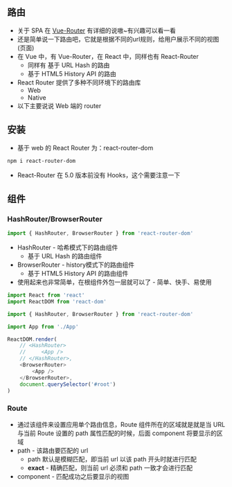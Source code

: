 ## 路由

+ 关于 SPA 在 [Vue-Router](https://juejin.cn/post/6906871851365564424) 有详细的说嗷~有兴趣可以看一看
+ 还是简单说一下路由吧，它就是根据不同的url规则，给用户展示不同的视图(页面)
+ 在 Vue 中，有 Vue-Router，在 React 中，同样也有 React-Router
  + 同样有 基于 URL Hash 的路由
  + 基于 HTML5 History API 的路由
+ React Router 提供了多种不同环境下的路由库
  + Web
  + Native
+ 以下主要说说 Web 端的 router



## 安装

+ 基于 web 的 React Router 为：react-router-dom

```sh
npm i react-router-dom
```

+ React-Router 在 5.0 版本前没有 Hooks，这个需要注意一下



## 组件

### HashRouter/BrowserRouter

```javascript
import { HashRouter, BrowserRouter } from 'react-router-dom'
```

+ HashRouter - 哈希模式下的路由组件
  + 基于 URL Hash 的路由组件
+ BrowserRouter - history模式下的路由组件
  + 基于 HTML5 History API 的路由组件
+ 使用起来也非常简单，在根组件外包一层就可以了 - 简单、快手、易使用

```javascript
import React from 'react'
import ReactDOM from 'react-dom'

import { HashRouter, BrowserRouter } from 'react-router-dom'

import App from './App'

ReactDOM.render(
    // <HashRouter>
    //     <App />
    // </HashRouter>,
    <BrowserRouter>
        <App />
    </BrowserRouter>,
    document.querySelector('#root')
)
```



### Route

+ 通过该组件来设置应用单个路由信息，Route 组件所在的区域就是就是当 URL 与当前 Route 设置的 path 属性匹配的时候，后面 component 将要显示的区域
+ path - 该路由要匹配的 url
  + path 默认是模糊匹配，即当前 url 以该 path 开头时就进行匹配
  + **exact** - 精确匹配，则当前 url 必须和 path 一致才会进行匹配
+ component - 匹配成功之后要显示的视图